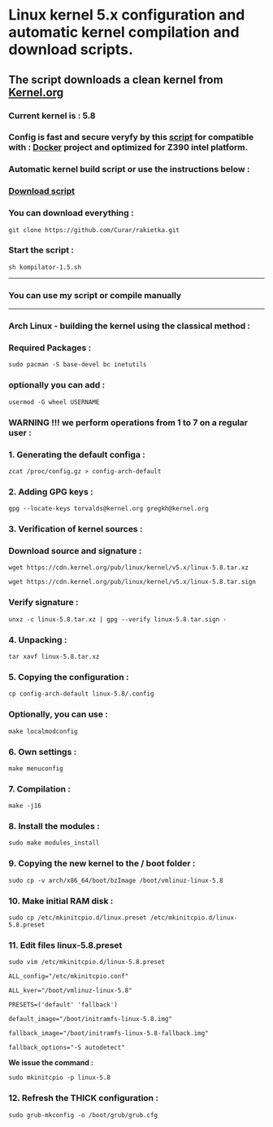 
# Linux kernel 5.x configuration and automatic kernel compilation and download scripts.
## The script downloads a clean kernel from [Kernel.org](https://kernel.org)
### Current kernel is : 5.8
### Config is fast and secure veryfy by this [script](https://github.com/moby/moby/blob/master/contrib/check-config.sh) for compatible with : [Docker](https://docs.docker.com) project and optimized for Z390 intel platform.
### Automatic kernel build script or use the instructions below :
### [Download script](https://github.com/Curar/rakietka/releases/download/1.5/kompilator-1.5.sh)
### You can download everything :
`git clone https://github.com/Curar/rakietka.git`
### Start the script :
`sh kompilator-1.5.sh`
***
### You can use my script or compile manually
***
### Arch Linux - building the kernel using the classical method :
### Required Packages :
`sudo pacman -S base-devel bc inetutils`
### optionally you can add :
`usermod -G wheel USERNAME`
### WARNING !!! we perform operations from 1 to 7 on a regular user :
### 1. Generating the default configa :
`zcat /proc/config.gz > config-arch-default`
### 2. Adding GPG keys :
 `gpg --locate-keys torvalds@kernel.org gregkh@kernel.org`
### 3. Verification of kernel sources :
### Download source and signature :
 `wget https://cdn.kernel.org/pub/linux/kernel/v5.x/linux-5.8.tar.xz`

 `wget https://cdn.kernel.org/pub/linux/kernel/v5.x/linux-5.8.tar.sign`
### Verify signature :
 `unxz -c linux-5.8.tar.xz | gpg --verify linux-5.8.tar.sign -`
### 4. Unpacking :
 `tar xavf linux-5.8.tar.xz`
### 5. Copying the configuration :
 `cp config-arch-default linux-5.8/.config`
### Optionally, you can use :
 `make localmodconfig`
### 6. Own settings :
 `make menuconfig`
### 7. Compilation :
 `make -j16`
### 8. Install the modules :
 `sudo make modules_install`
### 9. Copying the new kernel to the / boot folder :
 `sudo cp -v arch/x86_64/boot/bzImage /boot/vmlinuz-linux-5.8`
### 10. Make initial RAM disk :
 `sudo cp /etc/mkinitcpio.d/linux.preset /etc/mkinitcpio.d/linux-5.8.preset`
### 11. Edit files linux-5.8.preset
 `sudo vim /etc/mkinitcpio.d/linux-5.8.preset`

 ```
 ALL_config="/etc/mkinitcpio.conf"

 ALL_kver="/boot/vmlinuz-linux-5.8"

 PRESETS=('default' 'fallback')

 default_image="/boot/initramfs-linux-5.8.img"

 fallback_image="/boot/initramfs-linux-5.8-fallback.img"

 fallback_options="-S autodetect"
 ```

**We issue the command :**

 `sudo mkinitcpio -p linux-5.8`

### 12. Refresh the THICK configuration :
 `sudo grub-mkconfig -o /boot/grub/grub.cfg`

